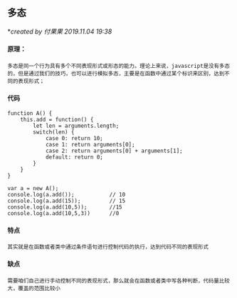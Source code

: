 ## 多态

**created by 付果果   2019.11.04 19:38*

#### 原理：

```
多态是同一个行为具有多个不同表现形式或形态的能力。理论上来说，javascript是没有多态的，但是通过我们的技巧，也可以进行模拟多态，主要是在函数中通过某个标识来区别，达到不同的表现形式；
```

#### 代码

```
function A() {
    this.add = function() {
        let len = arguments.length;
        switch(len) {
            case 0: return 10;
            case 1: return arguments[0];
            case 2: return arguments[0] + arguments[1];
            default: return 0;
        }
    }
}

var a = new A();
console.log(a.add()); 			// 10
console.log(a.add(15));			// 15
console.log(a.add(10,5));		//15
console.log(a.add(10,5,3))    	//0
```

#### 特点

```
其实就是在函数或者类中通过条件语句进行控制代码的执行，达到代码不同的表现形式
```

#### 缺点

```
需要咱们自己进行手动控制不同的表现形式，那么就会在函数或者类中写各种判断，代码量比较大，覆盖的范围比较小
```














